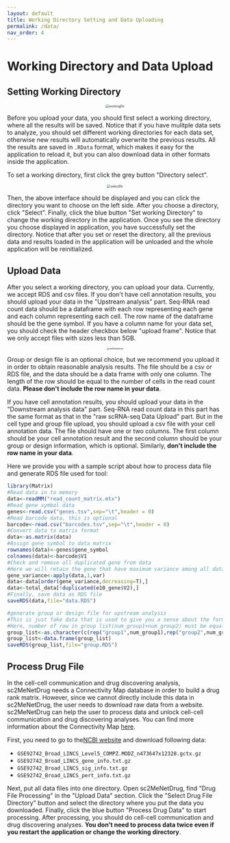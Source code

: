 ```yaml
---
layout: default
title: Working Directory Setting and Data Uploading
permalink: /data/
nav_order: 4
---
```


# Working Directory and Data Upload

## Setting Working Directory

<p align="center"><img src="../pic/workingDir.png" alt="workingDir" style="zoom:50%;" /></p>

Before you upload your data, you should first select a working directory, where all the results will be saved. Notice that if you have mulitple data sets  to analyze, you should set different working directories for each data set, otherwise new results will automatically overwrite the previous results. All the results are saved in `.RData` format, which makes it easy for the application to reload it, but you can also download data in other formats inside the application.

To set a working directory, first click the grey button "Directory select".

<p align="center"><img src="../pic/selectDir.png" alt="selectDir" style="zoom:50%;" /></p>

Then, the above interface should be displayed and you can click the directory you want to choose on the left side. After you choose a directory, click "Select". Finally, click the blue button "Set working Directory" to change the working directory in the application. Once you see the directory you choose displayed in application, you have successfully set the directory. Notice that after you set or reset the directory, all the previous data and results loaded in the application will be unloaded and the whole application will be reinitialized. 

## Upload Data

 After you select a working directory, you can upload your data. Currently, we accept RDS and csv files. If you don't have cell annotation results, you should upload your data in the "Upstream analysis" part. Seq-RNA read count data should be a dataframe with each row representing each gene and each column representing each cell. The row name of the dataframe should be the gene symbol. If you have a column name for your data set, you should check the header checkbox below "upload frame". Notice that we only accept files with sizes less than 5GB.

<p align="center"><img src="../pic/rawDataUpload.png" alt="rawDataUpload" style="zoom:33%;" /></p>

Group or design file is an optional choice, but we recommend you upload it in order to obtain reasonable analysis results. The file should be a csv or RDS file, and the data should be a data frame with only one column. The length of the row should be equal to the number of cells in the read count data. **Please don't include the row name in your data**. 

If you have cell annotation results, you should upload your data in the "Downstream analysis data" part. Seq-RNA read count data in this part has the same format as that in the "raw scRNA-seq Data Upload" part. But in the cell type and group file upload, you should upload a csv file with your cell annotation data. The file should have one or two columns. The first column should be your cell annotation result and the second column should be your group or design information, which is optional. Similarly, **don't include the row name in your data**. 

Here we provide you with a sample script about how to process data file and generate RDS file used for tool:

```R
library(Matrix)
#Read data in to memory
data<-readMM("read_count_matrix.mtx")
#Read gene symbol data
genes<-read.csv("genes.tsv",sep="\t",header = 0)
#Read barcode data, this is optional
barcode<-read.csv("barcodes.tsv",sep="\t",header = 0)
#Convert data to matrix format
data<-as.matrix(data)
#Assign gene symbol to data matrix
rownames(data)<-genes$gene_symbol
colnames(data)<-barcode$V1
#Check and remove all duplicated gene from data
#Here we will retain the gene that have maximum variance among all data that have same gene symbol
gene_variance<-apply(data,1,var)
data<-data[order(gene_variance,decreasing=T),]
data<-total_data[!duplicated(e10_gene$V2),]
#Finally, save data as RDS file
saveRDS(data,file="data.RDS")

#generate group or design file for upstream analysis
#This is just fake data that is used to give you a sense about the format of group file.
#Here, number of row in group list(num_group1+num_group2) must be equal to the cell in read count data
group_list<-as.character(c(rep("group1",num_group1),rep("group2",num_group2)))
group_list<-data.frame(group_list)
saveRDS(group_list,file="group.RDS")
```

## Process Drug File

In the cell-cell communication and drug discovering analysis, sc2MeNetDrug needs a Connectivity Map database in order to build a drug rank matrix. However, since we cannot directly include this data in sc2MeNetDrug, the user needs to download raw data from a website. sc2MeNetDrug can help the user to process data and unlock cell-cell communication and drug discovering analyses. You can find more information about the Connectivity Map [here](https://docs.google.com/document/d/1q2gciWRhVCAAnlvF2iRLuJ7whrGP6QjpsCMq1yWz7dU/edit). 

First, you need to go to the[NCBI website](https://www.ncbi.nlm.nih.gov/geo/query/acc.cgi?acc=GSE92742) and download following data:

* `GSE92742_Broad_LINCS_Level5_COMPZ.MODZ_n473647x12328.gctx.gz`
* `GSE92742_Broad_LINCS_gene_info.txt.gz`
* `GSE92742_Broad_LINCS_sig_info.txt.gz`
* `GSE92742_Broad_LINCS_pert_info.txt.gz`

Next, put all data files into one directory. Open sc2MeNetDrug, find "Drug File Processing" in the "Upload Data" section. Click the "Select Drug File Directory" button and select the directory where you put the data you downloaded. Finally, click the blue button "Process Drug Data" to start processing. After processing, you should do cell-cell communication and drug discovering analyses.  **You don't need to process data twice even if you restart the application or change the working directory**. 